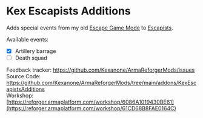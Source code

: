 # Kex Escapists Additions

Adds special events from my old [Escape Game Mode](https://reforger.armaplatform.com/workshop/5D2E42788801E818) to [Escapists](https://reforger.armaplatform.com/workshop/5F16D7E4A1CBE075).

Available events:
- [x] Artillery barrage
- [ ] Death squad

Feedback tracker: https://github.com/Kexanone/ArmaReforgerMods/issues<br>
Source Code: https://github.com/Kexanone/ArmaReforgerMods/tree/main/addons/KexEscapistsAdditions<br>
Workshop: [https://reforger.armaplatform.com/workshop/6086A1019430BE61](https://reforger.armaplatform.com/workshop/61CD68B8FAE0164C)
